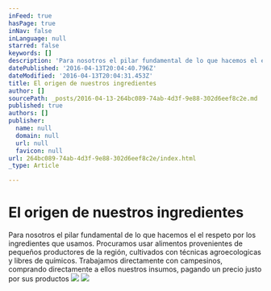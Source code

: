 ```yaml
---
inFeed: true
hasPage: true
inNav: false
inLanguage: null
starred: false
keywords: []
description: 'Para nosotros el pilar fundamental de lo que hacemos el el respeto por los ingredientes que usamos. Procuramos usar alimentos provenientes de pequeños productores de la región,'
datePublished: '2016-04-13T20:04:40.796Z'
dateModified: '2016-04-13T20:04:31.453Z'
title: El origen de nuestros ingredientes
author: []
sourcePath: _posts/2016-04-13-264bc089-74ab-4d3f-9e88-302d6eef8c2e.md
published: true
authors: []
publisher:
  name: null
  domain: null
  url: null
  favicon: null
url: 264bc089-74ab-4d3f-9e88-302d6eef8c2e/index.html
_type: Article

---
```

# El origen de nuestros ingredientes

Para nosotros el pilar fundamental de lo que hacemos el el respeto por los ingredientes que usamos. Procuramos usar alimentos provenientes de pequeños productores de la región, cultivados con técnicas agroecologicas y libres de químicos. Trabajamos directamente con campesinos, comprando directamente a ellos nuestros insumos, pagando un precio justo por sus productos ![](https://the-grid-user-content.s3-us-west-2.amazonaws.com/7e2c79a7-267a-4f9b-b850-446a523c27e6.jpg)
![](https://the-grid-user-content.s3-us-west-2.amazonaws.com/511a98c3-1ed1-4f1f-9b2c-417f18664b49.jpg)